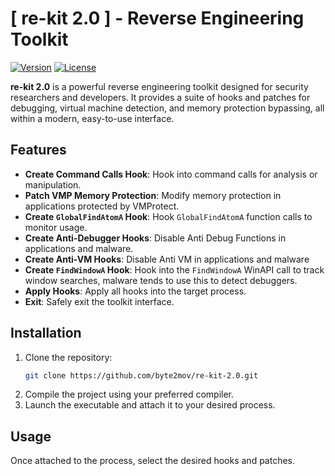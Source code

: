 # [ re-kit 2.0 ] - Reverse Engineering Toolkit

[![Version](https://img.shields.io/badge/version-2.0-blue.svg)](https://github.com/byte2mov/re-kit-2.0)
[![License](https://img.shields.io/badge/license-MIT-green.svg)](https://opensource.org/licenses/MIT)

**re-kit 2.0** is a powerful reverse engineering toolkit designed for security researchers and developers. It provides a suite of hooks and patches for debugging, virtual machine detection, and memory protection bypassing, all within a modern, easy-to-use interface.

## Features

- **Create Command Calls Hook**: Hook into command calls for analysis or manipulation.
- **Patch VMP Memory Protection**: Modify memory protection in applications protected by VMProtect.
- **Create `GlobalFindAtomA` Hook**: Hook `GlobalFindAtomA` function calls to monitor usage.
- **Create Anti-Debugger Hooks**: Disable Anti Debug Functions in applications and malware.
- **Create Anti-VM Hooks**: Disable Anti VM in applications and malware
- **Create `FindWindowA` Hook**: Hook into the `FindWindowA` WinAPI call to track window searches, malware tends to use this to detect debuggers.
- **Apply Hooks**: Apply all hooks into the target process.
- **Exit**: Safely exit the toolkit interface.

## Installation

1. Clone the repository:
    ```bash
    git clone https://github.com/byte2mov/re-kit-2.0.git
    ```
2. Compile the project using your preferred compiler.
3. Launch the executable and attach it to your desired process.

## Usage

Once attached to the process, select the desired hooks and patches.

